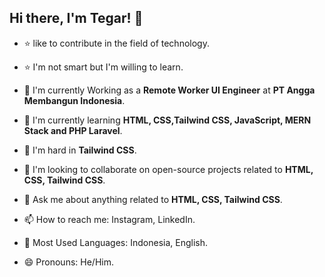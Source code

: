 ## Hi there, I'm Tegar! 👋
- ⭐ like to contribute in the field of technology.
- ⭐ I'm not smart but I'm willing to learn.

  
- 🚀 I'm currently Working as a **Remote Worker UI Engineer** at **PT Angga Membangun Indonesia**.
- 📖 I'm currently learning **HTML, CSS,Tailwind CSS, JavaScript, MERN Stack and PHP Laravel**.
- 🦾 I'm hard in **Tailwind CSS**.
- 🤝 I'm looking to collaborate on open-source projects related to **HTML, CSS, Tailwind CSS**.
- 💬 Ask me about anything related to **HTML, CSS, Tailwind CSS**.
- 📫 How to reach me: Instagram, LinkedIn.
- 🎨 Most Used Languages: Indonesia, English.
- 😄 Pronouns: He/Him.
